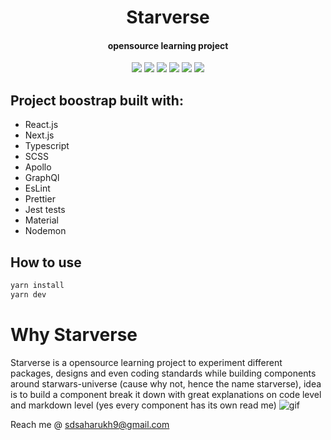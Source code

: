 <h1 align="center">Starverse 
</h1>
<h4 align="center">opensource learning project</h1>

<p align="center">
  <a href="https://www.typescriptlang.org/" target="_blank"><img src="https://img.shields.io/badge/Typescript-v3.7.2-blue.svg?logo=TypeScript"></a>
  <a href="https://nextjs.org/" target="_blank"><img src="https://img.shields.io/badge/Next.js-v9.1.1-blueviolet.svg"></a>
  <a href="https://reactjs.org/" target="_blank"><img src="https://img.shields.io/badge/React-v16.10.2-%238DD6F9.svg?logo=React"></a>
  <a href="https://graphql.org/" target="_blank"><img src="https://img.shields.io/badge/GraphQL-v14.5.8-ff69b4.svg?logo=GraphQL"></a>
  <a href="https://github.com/prettier/prettier" target="_blank"><img src="https://img.shields.io/badge/styled_with-prettier-ff69b4.svg"></a>
  <a href="https://github.com/codica2" target="_blank"><img src="https://img.shields.io/badge/licence-MIT-green.svg" /></a>
</p>

## Project boostrap built with:

- React.js
- Next.js
- Typescript
- SCSS
- Apollo
- GraphQl
- EsLint
- Prettier
- Jest tests
- Material
- Nodemon

## How to use

```javascript
yarn install
yarn dev
```

# Why Starverse

Starverse is a opensource learning project to experiment different packages, designs and even coding standards while building components around starwars-universe (cause why not, hence the name starverse), idea is to build a component break it down with great explanations on code level and markdown level (yes every component has its own read me)
![gif](https://media.giphy.com/media/e7FOBuKCDtwWI/giphy.gif)

Reach me @ sdsaharukh9@gmail.com
